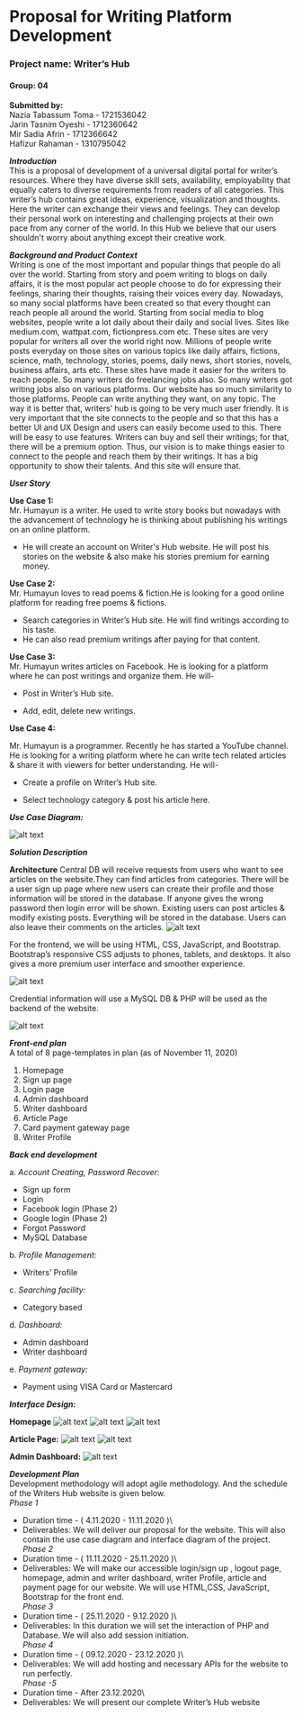 # Proposal for Writing Platform Development
### Project name: Writer’s Hub 
#### Group: 04

**Submitted by:**\
Nazia Tabassum Toma - 1721536042\
Jarin Tasnim Oyeshi - 1712360642\
Mir Sadia Afrin - 1712366642\
Hafizur Rahaman - 1310795042

***Introduction***\
This is a proposal of development of a universal digital portal for writer’s resources. Where they have diverse skill sets, availability, employability that equally caters to diverse requirements from readers of all categories. This writer’s hub contains great ideas, experience, visualization and thoughts. Here the writer can exchange their views and feelings. They can develop their personal work on interesting and challenging projects at their own pace from any corner of the world. In this Hub we believe that our users shouldn't worry about anything except their creative work.

***Background and Product Context***<br/>
Writing is one of the most important and popular things that people do all over the world. Starting from story and poem writing to blogs on daily affairs, it is the most popular act people choose to do for expressing their feelings, sharing their thoughts, raising their voices every day. Nowadays, so many social platforms have been created so that every thought can reach people all around the world.
Starting from social media to blog websites, people write a lot daily about their daily and social lives. Sites like medium.com, wattpat.com, fictionpress.com etc. These sites are very popular for writers all over the world right now. Millions of people write posts everyday on those sites on various topics like daily affairs, fictions, science, math, technology, stories, poems, daily news, short stories, novels, business affairs, arts etc. These sites have made it easier for the writers to reach people. So many writers do freelancing jobs also. So many writers got writing jobs also on various platforms.
Our website has so much similarity to those platforms. People can write anything they want, on any topic. The way it is better that, writers’ hub is going to be very much user friendly. It is very important that the site connects to the people and so that this has a better UI and UX Design and users can easily become used to this. There will be easy to use features. Writers can buy and sell their writings; for that, there will be a premium option.
Thus, our vision is to make things easier to connect to the people and reach them by their writings. It has a big opportunity to show their talents. And this site will ensure that.

***User Story***

**Use Case 1:**\
Mr. Humayun is a writer. He used to write story books but nowadays with the advancement of technology he is thinking about publishing his writings on an online platform.
- He will create an account on Writer's Hub website. He will post his stories on the website & also make his stories premium for earning money. 

**Use Case 2:**\
Mr. Humayun loves to read poems & fiction.He is looking for a good online platform for reading free poems & fictions. 

- Search categories in Writer’s Hub site. He will find writings according to his taste.
- He can also read premium writings after paying for that content.

**Use Case 3:**\
Mr. Humayun writes articles on Facebook. He is looking for a platform where he can post writings and organize them. He will-

- Post in Writer’s Hub site.

- Add, edit, delete new writings.

**Use Case 4:**

Mr. Humayun is a programmer. Recently he has started a YouTube channel. He is looking for a writing platform where he can write tech related articles & share it with viewers for better understanding. He will- 

- Create a profile on Writer’s Hub site.

- Select technology category & post his article here.

***Use Case Diagram:***


![alt text](https://raw.githubusercontent.com/NaziaToma/Writer_Hub-CSE482/main/Images/final.png)

***Solution Description***

**Architecture**
Central DB will receive requests from users who want to see articles on the website.They can find articles from categories. There will be a user sign up page where new users can create their profile and those information will be stored in the database. If anyone gives the wrong password then login error will be shown. Existing users can post articles & modify existing posts. Everything will be stored in the database. Users can also leave their comments on the articles. 
![alt text](https://raw.githubusercontent.com/NaziaToma/Writer_Hub-CSE482/main/Images/system%20architecture.jpg)

For the frontend, we will be using HTML, CSS, JavaScript, and Bootstrap. Bootstrap’s responsive CSS adjusts to phones, tablets, and desktops.  It also gives a more premium user interface and smoother experience.

![alt text](https://raw.githubusercontent.com/NaziaToma/Writer_Hub-CSE482/main/Images/logo1.jpg)

Credential information will use a MySQL DB & PHP will be used as the backend of the website.

![alt text](https://raw.githubusercontent.com/NaziaToma/Writer_Hub-CSE482/main/Images/logo2.jpg)

***Front-end plan***<br/>
A total of 8 page-templates in plan (as of November 11, 2020)
1. Homepage
2. Sign up page
3. Login page
4. Admin dashboard
5. Writer dashboard
6. Article Page
7. Card payment gateway page
8. Writer Profile 

***Back end development*** <br/>

a. *Account Creating, Password Recover:*
- Sign up form
- Login
- Facebook login (Phase 2)
- Google login (Phase 2)
- Forgot Password
- MySQL Database

b. *Profile Management:*
- Writers’ Profile

c. *Searching facility:*
- Category based
      
d. *Dashboard:*
- Admin dashboard
- Writer dashboard 

e. *Payment gateway:* 
- Payment using VISA Card or Mastercard

***Interface Design:***

**Homepage**
![alt text](https://raw.githubusercontent.com/NaziaToma/Writer_Hub-CSE482/main/Images/1.PNG)
![alt text](https://raw.githubusercontent.com/NaziaToma/Writer_Hub-CSE482/main/Images/2.PNG)
![alt text](https://raw.githubusercontent.com/NaziaToma/Writer_Hub-CSE482/main/Images/3.PNG)

**Article Page:**
![alt text](https://raw.githubusercontent.com/NaziaToma/Writer_Hub-CSE482/main/Images/4.PNG)
![alt text](https://raw.githubusercontent.com/NaziaToma/Writer_Hub-CSE482/main/Images/6.PNG)

**Admin Dashboard:**
![alt text](https://raw.githubusercontent.com/NaziaToma/Writer_Hub-CSE482/main/Images/5.PNG)

***Development Plan*** <br/>
Development methodology will adopt agile methodology. And the schedule of the Writers Hub website  is given below.   
*Phase 1*
- Duration time - ( 4.11.2020 -  11.11.2020 )\
- Deliverables: We will deliver our proposal for the website. This will also contain the use case diagram and interface diagram of the project.\
*Phase 2*
- Duration time - ( 11.11.2020 -  25.11.2020 )\
- Deliverables:  We will make our accessible login/sign up , logout page, homepage, admin and writer dashboard, writer Profile, article and payment page for our website. We will use HTML,CSS, JavaScript, Bootstrap for the front end.\
*Phase 3*
- Duration time - ( 25.11.2020 -  9.12.2020 )\
- Deliverables:  In this duration we will set the interaction of PHP and Database. We will also add session initiation.\
*Phase 4*
- Duration time - ( 09.12.2020 -  23.12.2020 )\
- Deliverables:  We will add hosting and necessary APIs  for the website to run perfectly.\
*Phase -5*
- Duration time - After 23.12.2020\
- Deliverables:  We will present our complete Writer’s Hub website










